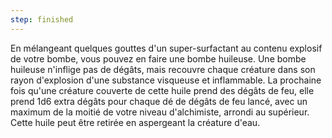 ```yaml
---
step: finished
---
```

En mélangeant quelques gouttes d'un super-surfactant au contenu explosif de votre bombe, vous pouvez en faire une bombe huileuse. Une bombe huileuse n'inflige pas de dégâts, mais recouvre chaque créature dans son rayon d'explosion d'une substance visqueuse et inflammable. La prochaine fois qu'une créature couverte de cette huile prend des dégâts de feu, elle prend 1d6 extra dégâts pour chaque dé de dégâts de feu lancé, avec un maximum de la moitié de votre niveau d'alchimiste, arrondi au supérieur. Cette huile peut être retirée en aspergeant la créature d'eau.